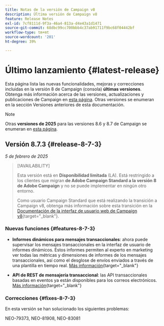 ```yaml
---
title: Notas de la versión de Campaign v8
description: Última versión de Campaign v8
feature: Release Notes
exl-id: 7cf8111d-9f3a-46a4-813a-d4e43a1d1471
source-git-commit: 68dbc99cc700bbb4c37ab91711f9bc68f04442bf
workflow-type: tm+mt
source-wordcount: '201'
ht-degree: 39%

---
```


# Último lanzamiento {#latest-release}

Esta página lista las nuevas funcionalidades, mejoras y correcciones incluidas en la versión 8 de Campaign (consola) **últimas versiones**. Obtenga más información acerca de las versiones, actualizaciones y publicaciones de Campaign en [esta página](upgrades.md). Otras versiones se enumeran en la sección Versiones anteriores de esta documentación.

>[!NOTE]
>
>Otras **versiones de 2025** para las versiones 8.6 y 8.7 de Campaign se enumeran en [esta página](release-notes-2025.md).
>

## Versión 8.7.3 {#release-8-7-3}

_5 de febrero de 2025_

>[!AVAILABILITY]
>
>Esta versión está en **Disponibilidad limitada** (LA). Está restringido a los clientes que migran **de Adobe Campaign Standard a la versión 8 de Adobe Campaign** y no se puede implementar en ningún otro entorno.
>
>Como usuario Campaign Standard que está realizando la transición a Campaign v8, obtenga más información sobre esta transición en la [Documentación de la interfaz de usuario web de Campaign v8](https://experienceleague.adobe.com/es/docs/campaign-web/v8/start/acs-migration){target="_blank"}.

### Nuevas funciones {#features-8-7-3}

* **Informes dinámicos para mensajes transaccionales**: ahora puede supervisar los mensajes transaccionales en la interfaz de usuario de informes dinámicos. Estos informes permiten al experto en marketing ver todas las métricas y dimensiones de informes de los mensajes transaccionales, así como el desglose de envíos enviados a través de una plantilla en tiempo real. [Más información](https://experienceleague.adobe.com/en/docs/experience-cloud/campaign/reporting/get-started-reporting){target="_blank"}

* **API de REST de mensajería transaccional**: las API transaccionales basadas en eventos ya están disponibles para los correos electrónicos. [Más información](https://experienceleague.adobe.com/en/docs/experience-cloud/campaign/apis/managing-transactional-messages){target="_blank"}

### Correcciones {#fixes-8-7-3}

En esta versión se han solucionado los siguientes problemas:

NEO-79373, NEO-81908, NEO-83081
